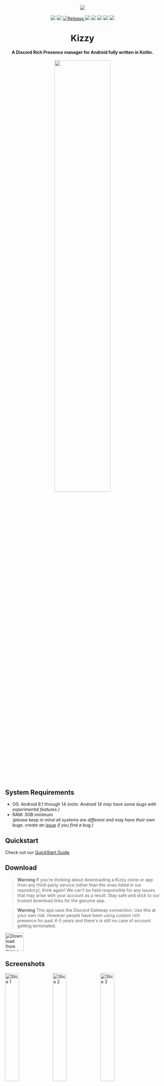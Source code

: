 
<div align="center">
    <img src="https://user-images.githubusercontent.com/68665948/207296272-d1985003-1681-4df4-b8ea-ca71f2043f89.png">
</div>
<br>


<div align="center">
<img src="https://img.shields.io/badge/Minimum%20SDK-27-%23?&style=flat-square&color=5b5ef7">


<img src="https://img.shields.io/github/downloads/dead8309/Kizzy/total?&style=flat-square&color=5b5ef7">


<a href="https://github.com/dead8309/Kizzy/releases/latest">
<img alt="Release" src="https://img.shields.io/github/v/release/dead8309/Kizzy?&style=flat-square&color=5b5ef7&display_name=release">
</a>


<img src="https://img.shields.io/github/actions/workflow/status/dead8309/Kizzy/build.yml?branch=master?&style=flat-square&color=5b5ef7">


<img src="https://img.shields.io/badge/kotlin-5b5ef7.svg?logo=kotlin&logoColor=white&style=flat-square">


<img src="https://img.shields.io/badge/Android_Studio-5b5ef7?logo=android-studio&logoColor=white&style=flat-square">


<img src="https://dcbadge.vercel.app/api/shield/888890990956511263?style=flat-square&compact=true">


<a href="https://discord.gg/vUPc7zzpV5">
<img src="https://dcbadge.vercel.app/api/server/vUPc7zzpV5">
</a>
</div>


<div align="center">
<h1>Kizzy</h1>
<h4>A Discord Rich Presence manager for Android fully written in Kotlin.
</h4>
<p>
<img src="https://user-images.githubusercontent.com/68665948/207303492-c537af75-0d63-49e9-91c5-97114d974883.png" width=60%/>
</p>
</div>

## System Requirements
- OS: Android 8.1 through 14 *(note: Android 14 may have some bugs with experimental features.)* <br />
- RAM: 3GB minimum <br />
*(please keep in mind all systems are different and may have their own bugs. create an [issue](https://github.com/dead8309/Kizzy/issues/new/choose) if you find a bug.)*

## Quickstart
Check out our [QuickStart Guide](https://kizzydocs.vercel.app/quickstart/install)




## Download
> **Warning**
> If you're thinking about downloading a Kizzy clone or app from any third-party service (other than the ones listed in our repository), think again! We can't be held responsible for any issues that may arise with your account as a result. Stay safe and stick to our trusted download links for the genuine app.

> **Warning**
> This app uses the Discord Gateway connection. Use this at your own risk.
However people have been using custom rich presence for past 4-5 years and there's is still no case of account getting terminated.


<a href="https://github.com/dead8309/Kizzy/releases/latest">
<img src="https://img.shields.io/badge/GitHub-181717?logo=github&logoColor=white"
     alt="Download from GitHub"
     height="60">
</a>




## Screenshots
<div>
<img width="30%" alt="Slice 1" src="https://user-images.githubusercontent.com/68665948/207300844-a6177a86-250b-4d2e-b21b-b6bdb431a414.png">
<img width="30%" alt="Slice 2" src="https://user-images.githubusercontent.com/68665948/207301097-f83b31d0-26f7-4e1e-8e77-bd16bfdd0eda.png">
<img width="30%" alt="Slice 3" src="https://user-images.githubusercontent.com/68665948/207301272-9e40dae9-9fd5-4c41-894f-0d5da1ccbe1e.png">
<img width="30%" alt="Slice 4" src="https://user-images.githubusercontent.com/68665948/207301298-e82d934d-4ca2-4d52-ae21-9d54cf66e353.png">
<img width="30%" alt="Slice 5" src="https://user-images.githubusercontent.com/68665948/207301309-f4a23b58-c687-44c4-8506-695ed5c0ff5d.png">
<img width="30%" alt="Slice 6" src="https://user-images.githubusercontent.com/68665948/207301334-f923ac6e-9d75-4280-a820-e5397fcf0d5a.png">
</div>




## Features


- [x] Clickable buttons
- [x] Detects current Running app
- [x] Detects Current Playing media
- [x] Optional timestamps
- [x] Custom Status
- [x] Save/Load presence configs
- [x] Material You theme
- [x] Translations
- [x] Easy [Setup](https://kizzydocs.vercel.app/quickstart/post_install) 
- [x] 300+ Predefined presets
- [x] Create custom configs with your own images and links
- [x] Preview RPC in the app itself
- [x] Runs in background even when screen is off
- [x] Gif support
- [x] External Url support (meaning you can give a url which points to an image on the web and discord will show it!)
- [x] Use Images from Gallery


## Getting Started
Read the Setup Guide from
[![DOCS](https://kizzydocs.vercel.app/api/og?title=Kizzy+Docs)](https://kizzydocs.vercel.app)




## Build
For building the app locally
> Prerequisites:
- Android Studio
- Familiarity with Gradle, Kotlin, Jetpack Compose

> Clone the project
```console
git clone https://github.com/dead8309/Kizzy.git
```
> Building
- Open Android Studio
- Import the project
- Click on Build and Run

## Translate
See [Contribute for Translation](https://github.com/dead8309/Kizzy/issues/2#issue-1370365856)

## Credits
✨ [Read You](https://github.com/Ashinch/ReadYou) and [Seal](https://github.com/JunkFood02/Seal) for Ui Components

✨ [Material Color Utilities](https://github.com/material-foundation/material-color-utilities)

✨ [Rich-Presence-U](https://github.com/ninstar/Rich-Presence-U) for Nintendo and Wii U games data

✨ [Logra](https://github.com/wingio/Logra) for logs ui

✨ [Xbox-Rich-Presence-Discord](https://github.com/MrCoolAndroid/Xbox-Rich-Presence-Discord) for Xbox games data

✨ [Monet](https://github.com/Kyant0/Monet) for Material3 palettes

## Licence 
**Kizzy** is an open source project under the GNU GPL 3.0 Open Source License ①, which allows you to use, reference, and modify the source code of **Kizzy** for free, but does not allow the modified and derived code to be distributed and sold as closed-source commercial software. For details, please see the full GNU GPL 3.0 Open Source License ②.

See [Terms Of Service](https://github.com/dead8309/Kizzy/blob/2bd547217688d91e5ee12a294faed477e9d4fa08/TERMS_OF_SERVICE.md) for more info

<!-- GitAds-Verify: NL8NC5HUT8U5FABBUO26JCE583GNYS6M -->
